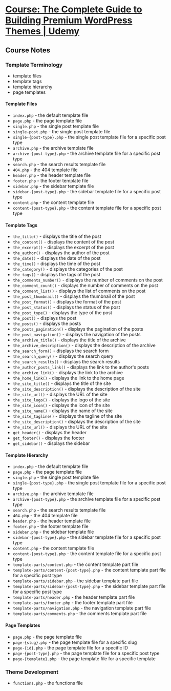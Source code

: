 # [Course: The Complete Guide to Building Premium WordPress Themes | Udemy](https://www.udemy.com/course/the-complete-guide-to-building-premium-wordpress-themes/learn/lecture/9975122#overview)

## Course Notes

### Template Terminology

- template files
- template tags
- template hierarchy
- page templates

#### Template Files

- `index.php` - the default template file
- `page.php` - the page template file
- `single.php` - the single post template file
- `single-post.php` - the single post template file
- `single-{post-type}.php` - the single post template file for a specific post type
- `archive.php` - the archive template file
- `archive-{post-type}.php` - the archive template file for a specific post type
- `search.php` - the search results template file
- `404.php` - the 404 template file
- `header.php` - the header template file
- `footer.php` - the footer template file
- `sidebar.php` - the sidebar template file
- `sidebar-{post-type}.php` - the sidebar template file for a specific post type
- `content.php` - the content template file
- `content-{post-type}.php` - the content template file for a specific post type

#### Template Tags

- `the_title()` - displays the title of the post
- `the_content()` - displays the content of the post
- `the_excerpt()` - displays the excerpt of the post
- `the_author()` - displays the author of the post
- `the_date()` - displays the date of the post
- `the_time()` - displays the time of the post
- `the_category()` - displays the categories of the post
- `the_tags()` - displays the tags of the post
- `the_comments_number()` - displays the number of comments on the post
- `the_comment_count()` - displays the number of comments on the post
- `the_comment_list()` - displays the list of comments on the post
- `the_post_thumbnail()` - displays the thumbnail of the post
- `the_post_format()` - displays the format of the post
- `the_post_status()` - displays the status of the post
- `the_post_type()` - displays the type of the post
- `the_post()` - displays the post
- `the_posts()` - displays the posts
- `the_posts_pagination()` - displays the pagination of the posts
- `the_post_navigation()` - displays the navigation of the posts
- `the_archive_title()` - displays the title of the archive
- `the_archive_description()` - displays the description of the archive
- `the_search_form()` - displays the search form
- `the_search_query()` - displays the search query
- `the_search_results()` - displays the search results
- `the_author_posts_link()` - displays the link to the author's posts
- `the_archive_link()` - displays the link to the archive
- `the_home_link()` - displays the link to the home page
- `the_site_title()` - displays the title of the site
- `the_site_description()` - displays the description of the site
- `the_site_url()` - displays the URL of the site
- `the_site_logo()` - displays the logo of the site
- `the_site_icon()` - displays the icon of the site
- `the_site_name()` - displays the name of the site
- `the_site_tagline()` - displays the tagline of the site
- `the_site_description()` - displays the description of the site
- `the_site_url()` - displays the URL of the site
- `get_header()` - displays the header
- `get_footer()` - displays the footer
- `get_sidebar()` - displays the sidebar

#### Template Hierarchy

- `index.php` - the default template file
- `page.php` - the page template file
- `single.php` - the single post template file
- `single-{post-type}.php` - the single post template file for a specific post type
- `archive.php` - the archive template file
- `archive-{post-type}.php` - the archive template file for a specific post type
- `search.php` - the search results template file
- `404.php` - the 404 template file
- `header.php` - the header template file
- `footer.php` - the footer template file
- `sidebar.php` - the sidebar template file
- `sidebar-{post-type}.php` - the sidebar template file for a specific post type
- `content.php` - the content template file
- `content-{post-type}.php` - the content template file for a specific post type
- `template-parts/content.php` - the content template part file
- `template-parts/content-{post-type}.php` - the content template part file for a specific post type
- `template-parts/sidebar.php` - the sidebar template part file
- `template-parts/sidebar-{post-type}.php` - the sidebar template part file for a specific post type
- `template-parts/header.php` - the header template part file
- `template-parts/footer.php` - the footer template part file
- `template-parts/navigation.php` - the navigation template part file
- `template-parts/comments.php` - the comments template part file

#### Page Templates

- `page.php` - the page template file
- `page-{slug}.php` - the page template file for a specific slug
- `page-{id}.php` - the page template file for a specific ID
- `page-{post-type}.php` - the page template file for a specific post type
- `page-{template}.php` - the page template file for a specific template

### Theme Development

- `functions.php` - the functions file
